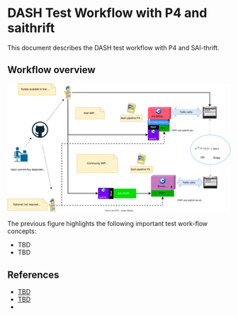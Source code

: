 # DASH Test Workflow with P4 and saithrift

This document describes the DASH test workflow with P4 and SAI-thrift. 

## Workflow overview 

![dash-test-wflow-p4-saithrift](../images/dash-test-wflow-p4-saithrift.svg)

The previous figure highlights the following important test work-flow concepts:

* TBD
* TBD




## References
- [TBD](tbd) 
- [TBD](tbd)
- 